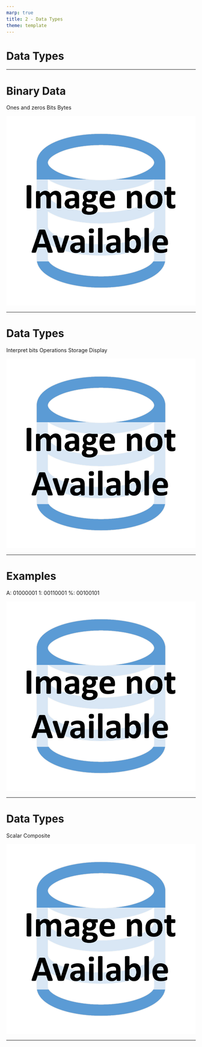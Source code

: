```yaml
---
marp: true
title: 2 - Data Types
theme: template
---
```


<!-- _class: title-only -->

# Data Types

---

<!-- _class: title-two-content-left-center -->

# Binary Data

Ones and zeros
Bits
Bytes

![image An icon of a series of ones and zeros arranged in a row in a minimalist style](images/placeholder.png)

---

<!-- _class: title-two-content-left-center -->

# Data Types

Interpret bits
Operations
Storage
Display

![image An icon of a database in a flat minimalist style](images/placeholder.png)

---

<!-- _class: title-two-content-left-center -->

# Examples

A: 01000001
1: 00110001
%: 00100101

![image An icon of the letter "A", the digit "1", and the percent symbol "%" arranged in a row in a minimalist style](images/placeholder.png)

---

<!-- _class: title-two-content-left-center -->

# Data Types

Scalar
Composite

![image An icon of a database in a flat minimalist style](images/placeholder.png)

---